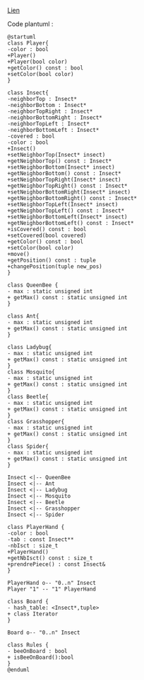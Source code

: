 [Lien](//www.plantuml.com/plantuml/uml/hLLBRzGm4BxdLrXxG5cMhU2wgb193r2fBKlXldAI8R7asC5seENntvbad8Utx0CfbyJvvfjl7lR4LzPnuvfAHfdarhAjv4zWVaNhJ4jjs8QbMijeHN2y75Ojp3eEOWMuQroY7I5btU1coH3I_qG-resoa3cCfK0KPQhD5rsZAy4lHpZHpkagj0mE3xXoXxr2S-Xw2r-FUEvRC_qT3EI-jlq64IrUTZNVZp5Yxyz4zwPcJUrZotfc846v75KXodCXhnDswgZIG3ehgLDw8UzaUjZlush4EQKqRDuvgHtI4_QQTllV9vfCTARfux-7O5MXOqnkMss54rfDF5rJIuXMMSbL0OEzGvc27xjQsyaWVMe0L0B0S9POnHzHm3hkHCOQPKMX86T2kMZ5CDWTV-pZ7A0Dik-KcrVmbkTFQLFC94gQTzf-QuJJiuec04x2h9Bl3JvBNTTWPjNzN8jyDic89e1T_bwlXrCLW7WcWc-_fG7MRqa0Kai3QDAI0AUIek16-i1LplQlfRNZAQwf9Z-yxNyylR5PLwJu2JiiVvJm4tVVCNmxfipQWCeDR0LaWEPG-qNReKaw6dDTlBwuK0jFy4QsUBDWhGrV8xsl9z7STAMmajjoXoL8sB1Bd_whRiRVufRvEzA1uKwRDZHvFe_gXHyQ2ROJJW4-AcBtFo4cR3AWyNBJegXvXUKsbVmB)

Code plantuml :
```
@startuml
class Player{
-color : bool
+Player()
+Player(bool color)
+getColor() const : bool
+setColor(bool color)
}

class Insect{
-neighborTop : Insect*
-neighborBottom : Insect*
-neighborTopRight : Insect*
-neighborBottomRight : Insect*
-neighborTopLeft : Insect*
-neighborBottomLeft : Insect*
-covered : bool
-color : bool
+Insect()
+setNeighborTop(Insect* insect)
+getNeighborTop() const : Insect* 
+setNeighborBottom(Insect* insect)
+getNeighborBottom() const : Insect*
+setNeighborTopRight(Insect* insect)
+getNeighborTopRight() const : Insect* 
+setNeighborBottomRight(Insect* insect)
+getNeighborBottomRight() const : Insect*
+setNeighborTopLeft(Insect* insect)
+getNeighborTopLeft() const : Insect*
+setNeighborBottomLeft(Insect* insect)
+getNeighborBottomLeft() const : Insect*
+isCovered() const : bool
+setCovered(bool covered)
+getColor() const : bool
+setColor(bool color)
+move()
+getPosition() const : tuple
+changePosition(tuple new_pos)
}

class QueenBee {
- max : static unsigned int
+ getMax() const : static unsigned int
}

class Ant{
- max : static unsigned int
+ getMax() const : static unsigned int
}

class Ladybug{
- max : static unsigned int
+ getMax() const : static unsigned int
}
class Mosquito{
- max : static unsigned int
+ getMax() const : static unsigned int
}
class Beetle{
- max : static unsigned int
+ getMax() const : static unsigned int
}
class Grasshopper{
- max : static unsigned int
+ getMax() const : static unsigned int
}
class Spider{
- max : static unsigned int
+ getMax() const : static unsigned int
}

Insect <|-- QueenBee
Insect <|-- Ant
Insect <|-- Ladybug
Insect <|-- Mosquito
Insect <|-- Beetle
Insect <|-- Grasshopper
Insect <|-- Spider

class PlayerHand {
-color : bool
-tab : const Insect**
-nbIsct : size_t
+PlayerHand()
+getNbIsct() const : size_t
+prendrePiece() : const Insect&
}

PlayerHand o-- "0..n" Insect
Player "1" -- "1" PlayerHand

class Board {
- hash_table: <Insect*,tuple>
+ class Iterator
}

Board o-- "0..n" Insect

class Rules {
- beeOnBoard : bool
+ isBeeOnBoard():bool
}
@enduml
```
